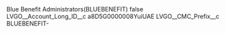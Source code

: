 <?xml version="1.0" encoding="UTF-8"?>
<CustomMetadata xmlns="http://soap.sforce.com/2006/04/metadata" xmlns:xsi="http://www.w3.org/2001/XMLSchema-instance" xmlns:xsd="http://www.w3.org/2001/XMLSchema">
    <label>Blue Benefit Administrators(BLUEBENEFIT)</label>
    <protected>false</protected>
    <values>
        <field>LVGO__Account_Long_ID__c</field>
        <value xsi:type="xsd:string">a8D5G0000008YuiUAE</value>
    </values>
    <values>
        <field>LVGO__CMC_Prefix__c</field>
        <value xsi:type="xsd:string">BLUEBENEFIT-</value>
    </values>
</CustomMetadata>
